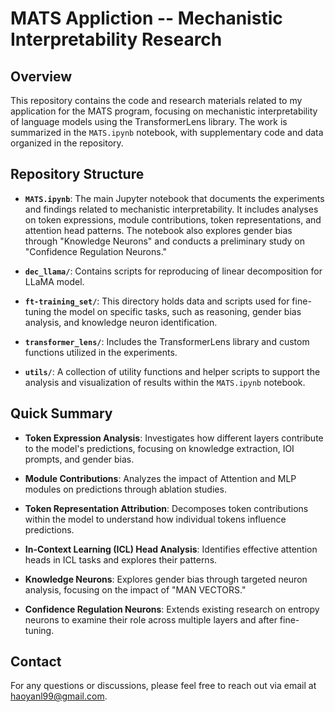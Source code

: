 # MATS Appliction -- Mechanistic Interpretability Research

## Overview
This repository contains the code and research materials related to my application for the MATS program, focusing on mechanistic interpretability of language models using the TransformerLens library. The work is summarized in the `MATS.ipynb` notebook, with supplementary code and data organized in the repository.

## Repository Structure

- **`MATS.ipynb`**: The main Jupyter notebook that documents the experiments and findings related to mechanistic interpretability. It includes analyses on token expressions, module contributions, token representations, and attention head patterns. The notebook also explores gender bias through "Knowledge Neurons" and conducts a preliminary study on "Confidence Regulation Neurons."

- **`dec_llama/`**: Contains scripts for reproducing of linear decomposition for LLaMA model.

- **`ft-training_set/`**: This directory holds data and scripts used for fine-tuning the model on specific tasks, such as reasoning, gender bias analysis, and knowledge neuron identification.

- **`transformer_lens/`**: Includes the TransformerLens library and custom functions utilized in the experiments.

- **`utils/`**: A collection of utility functions and helper scripts to support the analysis and visualization of results within the `MATS.ipynb` notebook.


## Quick Summary

- **Token Expression Analysis**: Investigates how different layers contribute to the model's predictions, focusing on knowledge extraction, IOI prompts, and gender bias.
  
- **Module Contributions**: Analyzes the impact of Attention and MLP modules on predictions through ablation studies.

- **Token Representation Attribution**: Decomposes token contributions within the model to understand how individual tokens influence predictions.

- **In-Context Learning (ICL) Head Analysis**: Identifies effective attention heads in ICL tasks and explores their patterns.

- **Knowledge Neurons**: Explores gender bias through targeted neuron analysis, focusing on the impact of "MAN VECTORS."

- **Confidence Regulation Neurons**: Extends existing research on entropy neurons to examine their role across multiple layers and after fine-tuning.


## Contact
For any questions or discussions, please feel free to reach out via email at haoyanl99@gmail.com.

